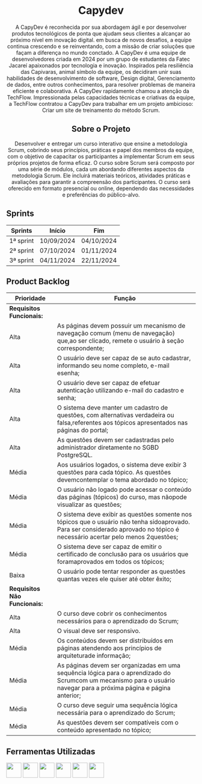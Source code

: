 <h1 align="center">Capydev</h1>

<p align="center">A CapyDev é reconhecida por sua abordagem ágil e por desenvolver produtos tecnológicos de ponta que ajudam seus clientes a alcançar ao próximo nível em inovação digital. em busca de novos desafios, a equipe continua crescendo e se reinventando, com a missão de criar soluções que façam a diferença no mundo conctado.
A CapyDev é uma equipe de desenvolvedores criada em 2024 por um grupo de estudantes da Fatec Jacareí apaixonados por tecnologia e inovação. Inspirados pela resiliência das Capivaras, animal símbolo da equipe, os decidiram unir suas habilidades de desenvolvimento de software, Design digital, Gerenciamento de dados, entre outros conhecimentos, para resolver problemas de maneira eficiente e colaborativa.
A CapyDev rapidamente chamou a atenção da TechFlow. Impressionada pelas capacidades técnicas e criativas da equipe, a TechFlow contratou a CapyDev para trabalhar em um projeto ambicioso: Criar um site de treinamento do método Scrum.</p>

<h2 align="center">Sobre o Projeto</h2>

<p align="center"> Desenvolver e entregar um curso interativo que ensine a metodologia Scrum, cobrindo seus princípios, práticas e papel dos membros da equipe, com o objetivo de capacitar os participantes a implementar Scrum em seus próprios projetos de forma eficaz.
O curso sobre Scrum será composto por uma série de módulos, cada um abordando diferentes aspectos da metodologia Scrum. Ele incluirá materiais teóricos, atividades práticas e avaliações para garantir a compreensão dos participantes. O curso será oferecido em formato presencial ou online, dependendo das necessidades e preferências do público-alvo.</p>

<h2>Sprints</h2>

| Sprints | Início | Fim |
| ------- | ------ | --- |
| 1ª sprint | 10/09/2024 | 04/10/2024 |
| 2ª sprint | 07/10/2024 | 01/11/2024 |
| 3ª sprint | 04/11/2024 | 22/11/2024 |

<h2>Product Backlog</h2>

| Prioridade | Função |
| ---------- | ------ |
|**Requisitos Funcionais:**|
| Alta | As páginas devem possuir um mecanismo de navegação comum (menu de navegação) que,ao ser clicado, remete o usuário à seção correspondente; |
| Alta | O usuário deve ser capaz de se auto cadastrar, informando seu nome completo, e-mail esenha; |
| Alta  | O usuário deve ser capaz de efetuar autenticação utilizando e-mail do cadastro e senha; |
| Alta  | O sistema deve manter um cadastro de questões, com alternativas verdadeira ou falsa,referentes aos tópicos apresentados nas páginas do portal; |
| Alta  | As questões devem ser cadastradas pelo administrador diretamente no SGBD PostgreSQL. |
| Média | Aos usuários logados, o sistema deve exibir 3 questões para cada tópico. As questões devemcontemplar o tema abordado no tópico; |
| Média | O usuário não logado pode acessar o conteúdo das páginas (tópicos) do curso, mas nãopode visualizar as questões; |
| Média | O sistema deve exibir as questões somente nos tópicos que o usuário não tenha sidoaprovado. Para ser considerado aprovado no tópico é necessário acertar pelo menos 2questões; |
| Média | O sistema deve ser capaz de emitir o certificado de conclusão para os usuários que foramaprovados em todos os tópicos; |
| Baixa | O usuário pode tentar responder as questões quantas vezes ele quiser até obter êxito; |
|**Requisitos Não Funcionais:**|
| Alta | O curso deve cobrir os conhecimentos necessários para o aprendizado do Scrum; |
| Alta | O visual deve ser responsivo. |
| Média | Os conteúdos devem ser distribuídos em páginas atendendo aos princípios de arquiteturade informação; |
| Média | As páginas devem ser organizadas em uma sequência lógica para o aprendizado do Scrumcom um mecanismo para o usuário navegar para a próxima página e página anterior; |
| Média | O curso deve seguir uma sequência lógica necessária para o aprendizado do Scrum; |
| Média | As questões devem ser compatíveis com o conteúdo apresentado no tópico; |

<h2>Ferramentas Utilizadas</h2>
<div>
  <a href="https://github.com/"><img src="https://github.com/Felipe-ACG/Capydev/blob/main/images/githublogo.png", width="40", heigth="40"></a>
  <a href="https://www.figma.com/"><img src="https://github.com/Felipe-ACG/Capydev/blob/main/images/figmalogo.png", width="40", heigth="40"></a>
  <a href="https://trello.com/"><img src="https://github.com/Felipe-ACG/Capydev/blob/main/images/trellologo.png", width="40", heigth="40"></a>
  <a href="https://www.pgadmin.org/"><img src="https://github.com/Felipe-ACG/Capydev/blob/main/images/pgadminlogo.png", width="40", heigth="40"></a>
  <a href="https://www.dbdesigner.net/"><img src="https://github.com/Felipe-ACG/Capydev/blob/main/images/dbdesignerlogo.png", width="40", heigth="40"></a>
  <a href="https://code.visualstudio.com/"><img src="https://github.com/Felipe-ACG/Capydev/blob/main/images/vscodelogo.png", width="40", heigth="40"></a>
</div>
